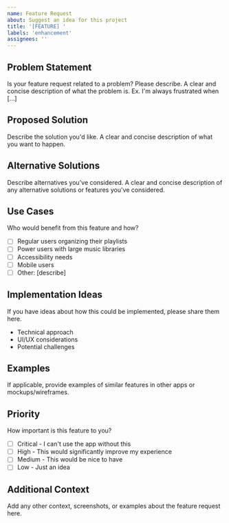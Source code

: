 ```yaml
---
name: Feature Request
about: Suggest an idea for this project
title: '[FEATURE] '
labels: 'enhancement'
assignees: ''
---
```


## Problem Statement
Is your feature request related to a problem? Please describe.
A clear and concise description of what the problem is. Ex. I'm always frustrated when [...]

## Proposed Solution
Describe the solution you'd like.
A clear and concise description of what you want to happen.

## Alternative Solutions
Describe alternatives you've considered.
A clear and concise description of any alternative solutions or features you've considered.

## Use Cases
Who would benefit from this feature and how?
- [ ] Regular users organizing their playlists
- [ ] Power users with large music libraries
- [ ] Accessibility needs
- [ ] Mobile users
- [ ] Other: [describe]

## Implementation Ideas
If you have ideas about how this could be implemented, please share them here.
- Technical approach
- UI/UX considerations
- Potential challenges

## Examples
If applicable, provide examples of similar features in other apps or mockups/wireframes.

## Priority
How important is this feature to you?
- [ ] Critical - I can't use the app without this
- [ ] High - This would significantly improve my experience
- [ ] Medium - This would be nice to have
- [ ] Low - Just an idea

## Additional Context
Add any other context, screenshots, or examples about the feature request here.
